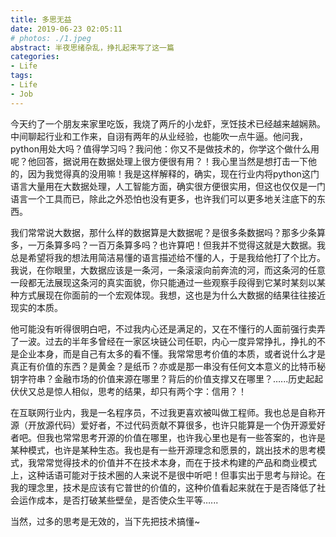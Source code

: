 ```yaml
---
title: 多思无益
date: 2019-06-23 02:05:11
# photos: ./1.jpeg
abstract: 半夜思绪杂乱，挣扎起来写了这一篇
categories:
- Life
tags:
- Life
- Job
---
```


今天约了一个朋友来家里吃饭，我烧了两斤的小龙虾，烹饪技术已经越来越娴熟。中间聊起行业和工作来，自诩有两年的从业经验，也能吹一点牛逼。他问我，python用处大吗？值得学习吗？我问他：你又不是做技术的，你学这个做什么用呢？他回答，据说用在数据处理上很方便很有用？！我心里当然是想打击一下他的，因为我觉得真的没用嘛！我是这样解释的，确实，现在行业内将python这门语言大量用在大数据处理，人工智能方面，确实很方便很实用，但这也仅仅是一门语言一个工具而已，除此之外恐怕也没有更多，也许我们可以更多地关注底下的东西。


我们常常说大数据，那什么样的数据算是大数据呢？是很多条数据吗？那多少条算多，一万条算多吗？一百万条算多吗？也许算吧！但我并不觉得这就是大数据。我总是希望将我的想法用简洁易懂的语言描述给不懂的人，于是我给他打了个比方。我说，在你眼里，大数据应该是一条河，一条滚滚向前奔流的河，而这条河的任意一段都无法展现这条河的真实面貌，你只能通过一些观察手段得到它某时某刻以某种方式展现在你面前的一个宏观体现。我想，这也是为什么大数据的结果往往接近现实的本质。


他可能没有听得很明白吧，不过我内心还是满足的，又在不懂行的人面前强行卖弄了一波。过去的半年多曾经在一家区块链公司任职，内心一度异常挣扎，挣扎的不是企业本身，而是自己有太多的看不懂。我常常思考价值的本质，或者说什么才是真正有价值的东西？是黄金？是纸币？亦或是那一串没有任何文本意义的比特币秘钥字符串？金融市场的价值来源在哪里？背后的价值支撑又在哪里？…...历史起起伏伏又总是惊人相似，思考的结果，却只有两个字：信用？！


在互联网行业内，我是一名程序员，不过我更喜欢被叫做工程师。我也总是自称开源（开放源代码）爱好者，不过代码贡献不算很多，也许只能算是一个伪开源爱好者吧。但我也常常思考开源的价值在哪里，也许我心里也是有一些答案的，也许是某种模式，也许是某种生态。我也是有一些开源理念和愿景的，跳出技术的思考模式，我常常觉得技术的价值并不在技术本身，而在于技术构建的产品和商业模式上，这种话语可能对于技术圈的人来说不是很中听吧！但事实出于思考与辩论。在我的理念里，技术是应该有它普世的价值的，这种价值看起来就在于是否降低了社会运作成本，是否打破某些壁垒，是否使众生平等…...


当然，过多的思考是无效的，当下先把技术搞懂~